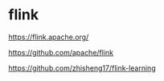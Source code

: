 # flink

https://flink.apache.org/

https://github.com/apache/flink

https://github.com/zhisheng17/flink-learning